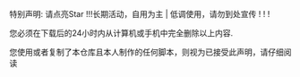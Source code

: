 特别声明:
请点亮Star !!!长期活动，自用为主 | 低调使用，请勿到处宣传 ! ! !

您必须在下载后的24小时内从计算机或手机中完全删除以上内容.

您使用或者复制了本仓库且本人制作的任何脚本，则视为已接受此声明，请仔细阅读


 

